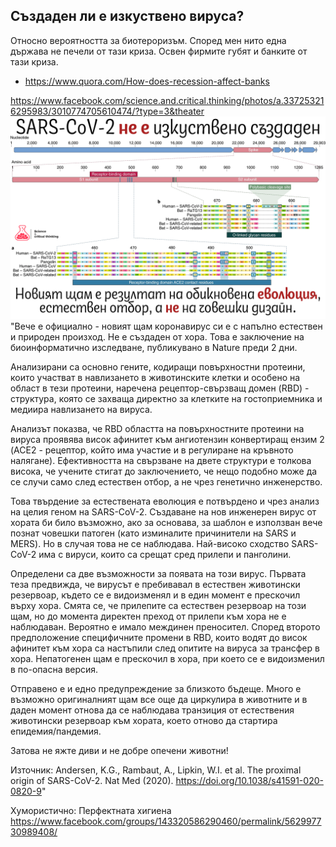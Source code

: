 ## Създаден ли е изкуствено вируса?

Относно вероятността за биотероризъм.
Според мен нито една държава не печели от тази криза.
Освен фирмите губят и банките от тази криза.
- https://www.quora.com/How-does-recession-affect-banks

https://www.facebook.com/science.and.critical.thinking/photos/a.337253216295983/3010774705610474/?type=3&theater
![](nauka_i_kriti4no_mislene.png)
"Вече е официално - новият щам коронавирус си е с напълно естествен и природен произход. Не е създаден от хора. Това е заключение на биоинформатично изследване, публикувано в Nature преди 2 дни.
 
 Анализирани са основно гените, кодиращи повърхностни протеини, които участват в навлизането в животинските клетки и особено на област в тези протеини, наречена рецептор-свързващ домен (RBD) - структура, която се захваща директно за клетките на гостоприемника и медиира навлизането на вируса.
 
 Анализът показва, че RBD областта на повърхностните протеини на вируса проявява висок афинитет към ангиотензин конвертиращ ензим 2 (ACE2 - рецептор, който има участие и в регулиране на кръвното налягане). Ефективността на свързване на двете структури е толкова висока, че учените стигат до заключението, че нещо подобно може да се случи само след естествен отбор, а не чрез генетично инженерство.
 
 Това твърдение за естествената еволюция е потвърдено и чрез анализ на целия геном на SARS-CoV-2. Създаване на нов инженерен вирус от хората би било възможно, ако за основава, за шаблон е използван вече познат човешки патоген (като изминалите причинители на SARS и MERS). Но в случая това не се наблюдава. Най-високо сходство SARS-CoV-2 има с вируси, които са срещат сред прилепи и панголини.
 
 Определени са две възможности за появата на този вирус. Първата теза предвижда, че вирусът е пребивавал в естествен животински резервоар, където се е видоизменял и в един момент е прескочил върху хора. Смята се, че прилепите са естествен резервоар на този щам, но до момента директен преход от прилепи към хора не е наблюдаван. Вероятно е имало междинен преносител.
 Според второто предположение специфичните промени в RBD, които водят до висок афинитет към хора са настъпили след опитите на вируса за трансфер в хора. Непатогенен щам е прескочил в хора, при което се е видоизменил в по-опасна версия.
 
 Отправено е и едно предупреждение за близкото бъдеще. Много е възможно оригиналният щам все още да циркулира в животните и в даден момент отнова да се наблюдава транзиция от естествения животински резервоар към хората, което отново да стартира епидемия/пандемия.
 
 Затова не яжте диви и не добре опечени животни!
 
 Източник: Andersen, K.G., Rambaut, A., Lipkin, W.I. et al. The proximal origin of SARS-CoV-2. Nat Med (2020). https://doi.org/10.1038/s41591-020-0820-9"


Хумористично: Перфектната хигиена https://www.facebook.com/groups/143320586290460/permalink/562997730989408/